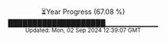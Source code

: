 <p align="center">
⏳Year Progress (67.08 %) <br>
████████████████████▁▁▁▁▁▁▁▁▁▁ <br>
<sub>Updated: Mon, 02 Sep 2024 12:39:07 GMT</sub>
</p>

